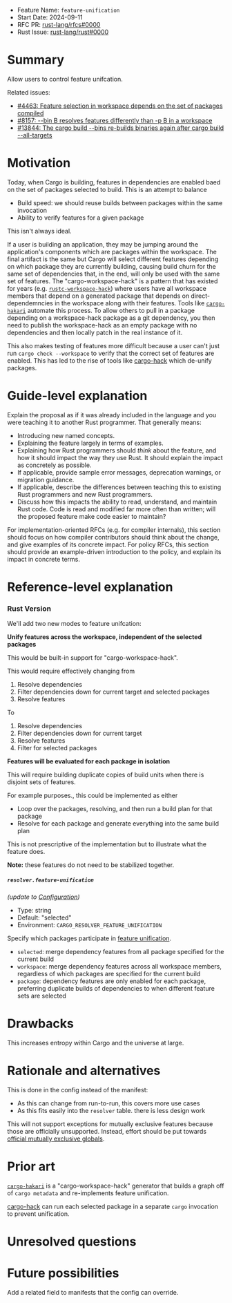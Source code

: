 - Feature Name: `feature-unification`
- Start Date: 2024-09-11
- RFC PR: [rust-lang/rfcs#0000](https://github.com/rust-lang/rfcs/pull/0000)
- Rust Issue: [rust-lang/rust#0000](https://github.com/rust-lang/rust/issues/0000)

# Summary
[summary]: #summary

Allow users to control feature unifcation.

Related issues:
- [#4463: Feature selection in workspace depends on the set of packages compiled](https://github.com/rust-lang/cargo/issues/4463)
- [#8157: --bin B resolves features differently than -p B in a workspace](https://github.com/rust-lang/cargo/issues/8157)
- [#13844: The cargo build --bins re-builds binaries again after cargo build --all-targets](https://github.com/rust-lang/cargo/issues/13844)

# Motivation
[motivation]: #motivation

Today, when Cargo is building, features in dependencies are enabled baed on the set of packages selected to build.
This is an attempt to balance
- Build speed: we should reuse builds between packages within the same invocation
- Ability to verify features for a given package

This isn't always ideal.

If a user is building an application, they may be jumping around the application's components which are packages within the workspace.
The final artifact is the same but Cargo will select different features depending on which package they are currently building,
causing build churn for the same set of dependencies that, in the end, will only be used with the same set of features.
The "cargo-workspace-hack" is a pattern that has existed for years
(e.g. [`rustc-workspace-hack`](https://crates.io/crates/rustc-workspace-hack))
where users have all workspace members that depend on a generated package that depends on direct-dependemncies in the workspace along with their features.
Tools like [`cargo-hakari`](https://crates.io/crates/cargo-hakari) automate this process.
To allow others to pull in a package depending on a workspace-hack package as a git dependency, you then need to publish the workspace-hack as an empty package with no dependencies
and then locally patch in the real instance of it.

This also makes testing of features more difficult because a user can't just run `cargo check --workspace` to verify that the correct set of features are enabled.
This has led to the rise of tools like [cargo-hack](https://crates.io/crates/cargo-hack) which de-unify packages.

# Guide-level explanation
[guide-level-explanation]: #guide-level-explanation

Explain the proposal as if it was already included in the language and you were teaching it to another Rust programmer. That generally means:

- Introducing new named concepts.
- Explaining the feature largely in terms of examples.
- Explaining how Rust programmers should *think* about the feature, and how it should impact the way they use Rust. It should explain the impact as concretely as possible.
- If applicable, provide sample error messages, deprecation warnings, or migration guidance.
- If applicable, describe the differences between teaching this to existing Rust programmers and new Rust programmers.
- Discuss how this impacts the ability to read, understand, and maintain Rust code. Code is read and modified far more often than written; will the proposed feature make code easier to maintain?

For implementation-oriented RFCs (e.g. for compiler internals), this section should focus on how compiler contributors should think about the change, and give examples of its concrete impact. For policy RFCs, this section should provide an example-driven introduction to the policy, and explain its impact in concrete terms.

# Reference-level explanation
[reference-level-explanation]: #reference-level-explanation

### Rust Version

We'll add two new modes to feature unifcation:

**Unify features across the workspace, independent of the selected packages**

This would be built-in support for "cargo-workspace-hack".

This would require effectively changing from
1. Resolve dependencies
2. Filter dependencies down for current target and selected packages
3. Resolve features

To
1. Resolve dependencies
2. Filter dependencies down for current target
3. Resolve features
4. Filter for selected packages

**Features will be evaluated for each package in isolation**

This will require building duplicate copies of build units when there is disjoint sets of features.

For example purposes., this could be implemented as either
- Loop over the packages, resolving, and then run a build plan for that package
- Resolve for each package and generate everything into the same build plan

This is not prescriptive of the implementation but to illustrate what the feature does.

**Note:** these features do not need to be stabilized together.

##### `resolver.feature-unification`

*(update to [Configuration](https://doc.rust-lang.org/cargo/reference/config.html))*

* Type: string
* Default: "selected"
* Environment: `CARGO_RESOLVER_FEATURE_UNIFICATION`

Specify which packages participate in [feature unification](https://doc.rust-lang.org/cargo/reference/features.html#feature-unification).

* `selected`: merge dependency features from all package specified for the current build
* `workspace`: merge dependency features across all workspace members, regardless of which packages are specified for the current build
* `package`: dependency features are only enabled for each package, preferring duplicate builds of dependencies to when different feature sets are selected

# Drawbacks
[drawbacks]: #drawbacks

This increases entropy within Cargo and the universe at large.

# Rationale and alternatives
[rationale-and-alternatives]: #rationale-and-alternatives

This is done in the config instead of the manifest:
- As this can change from run-to-run, this covers more use cases
- As this fits easily into the `resolver` table. there is less design work

This will not support exceptions for mutually exclusive features because those are officially unsupported.
Instead, effort should be put towards [official mutually exclusive globals](https://internals.rust-lang.org/t/pre-rfc-mutually-excusive-global-features/19618).

# Prior art
[prior-art]: #prior-art

[`cargo-hakari`](https://crates.io/crates/cargo-hakari) is a "cargo-workspace-hack" generator that builds a graph off of `cargo metadata` and re-implements feature unification.

[cargo-hack](https://crates.io/crates/cargo-hack) can run each selected package in a separate `cargo` invocation to prevent unification.

# Unresolved questions
[unresolved-questions]: #unresolved-questions


# Future possibilities
[future-possibilities]: #future-possibilities

Add a related field to manifests that the config can override.
